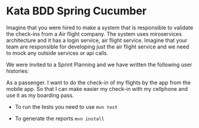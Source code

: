 # Kata BDD Spring Cucumber

Imagine that you were hired to make a system that is responsible to validate the
check-ins from a Air flight company. The system uses miroservices architecture and
it has a login service, air flight service. Imagine that your team are responsible 
for developing just the air flight service and we need to mock any outside services
or api calls.

We were invited to a Sprint Planning and we have written the following user histories:

As a passenger. I want to do the check-in of my flights by the app 
from the mobile app. So that I can make easier my check-in with my cellphone and 
use it as my boarding pass.

- To run the tests you need to use `mvn test`

- To generate the reports `mvn install`

 
